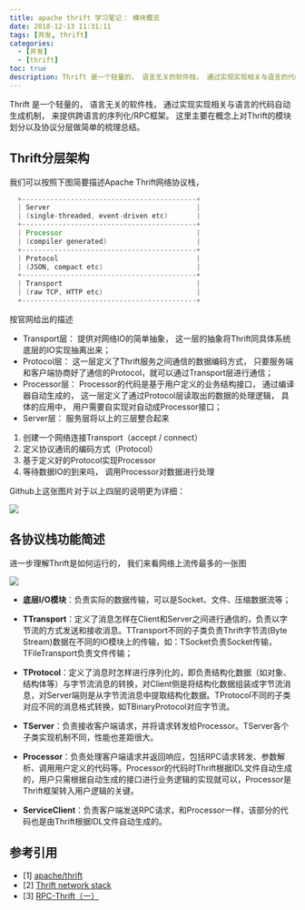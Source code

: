 ```yaml
---
title: apache thrift 学习笔记： 模块概览
date: 2018-12-13 11:31:11
tags: [并发, thrift]
categories: 
  - [并发]
  - [thrift]
toc: true
description: Thrift 是一个轻量的， 语言无关的软件栈， 通过实现实现相关与语言的代码自动生成机制， 来提供跨语言的序列化/RPC框架。 这里主要在概念上对Thrift的模块划分以及协议分层做简单的梳理总结。 
---
```


Thrift 是一个轻量的， 语言无关的软件栈， 通过实现实现相关与语言的代码自动生成机制， 来提供跨语言的序列化/RPC框架。 这里主要在概念上对Thrift的模块划分以及协议分层做简单的梳理总结。 

## Thrift分层架构

我们可以按照下图简要描述Apache Thrift网络协议栈，

```java 
  +-------------------------------------------+
  | Server                                    |
  | (single-threaded, event-driven etc)       |
  +-------------------------------------------+
  | Processor                                 |
  | (compiler generated)                      |
  +-------------------------------------------+
  | Protocol                                  |
  | (JSON, compact etc)                       |
  +-------------------------------------------+
  | Transport                                 |
  | (raw TCP, HTTP etc)                       |
  +-------------------------------------------+
```

按官网给出的描述

- Transport层： 提供对网络IO的简单抽象， 这一层的抽象将Thrift同具体系统底层的IO实现抽离出来； 
- Protocol层： 这一层定义了Thrift服务之间通信的数据编码方式， 只要服务端和客户端协商好了通信的Protocol，就可以通过Transport层进行通信；  
- Processor层： Processor的代码是基于用户定义的业务结构接口， 通过编译器自动生成的， 这一层定义了通过Protocol层读取出的数据的处理逻辑， 具体的应用中， 用户需要自实现对自动成Processor接口； 
- Server层： 服务层将以上的三层整合起来
1. 创建一个网络连接Transport（accept / connect）
2. 定义协议通讯的编码方式（Protocol）
3. 基于定义好的Protocol实现Processor
4. 等待数据IO的到来吗， 调用Processor对数据进行处理  

Github上这张图片对于以上四层的说明更为详细： 

![](https://wx3.sinaimg.cn/mw690/7c35df9bly1fy53e3nijjj20mp0bljru.jpg)

## 各协议栈功能简述

进一步理解Thrift是如何运行的， 我们来看网络上流传最多的一张图

![](https://wx2.sinaimg.cn/mw690/7c35df9bly1fy53k67p5lj20bs0akq3b.jpg)

- **底层I/O模块**：负责实际的数据传输，可以是Socket、文件、压缩数据流等；

- **TTransport**：定义了消息怎样在Client和Server之间进行通信的，负责以字节流的方式发送和接收消息。TTransport不同的子类负责Thrift字节流(Byte Stream)数据在不同的IO模块上的传输，如：TSocket负责Socket传输，TFileTransport负责文件传输；

- **TProtocol**：定义了消息时怎样进行序列化的，即负责结构化数据（如对象、结构体等）与字节流消息的转换，对Client侧是将结构化数据组装成字节流消息，对Server端则是从字节流消息中提取结构化数据。TProtocol不同的子类对应不同的消息格式转换，如TBinaryProtocol对应字节流。

- **TServer**：负责接收客户端请求，并将请求转发给Processor。TServer各个子类实现机制不同，性能也差距很大。

- **Processor**：负责处理客户端请求并返回响应，包括RPC请求转发、参数解析、调用用户定义的代码等。Processor的代码时Thrift根据IDL文件自动生成的，用户只需根据自动生成的接口进行业务逻辑的实现就可以，Processor是Thrift框架转入用户逻辑的关键。

- **ServiceClient**：负责客户端发送RPC请求，和Processor一样，该部分的代码也是由Thrift根据IDL文件自动生成的。


## 参考引用

- [1] [apache/thrift](https://github.com/apache/thrift)
- [2] [Thrift network stack](http://thrift.apache.org/docs/concepts)
- [3] [RPC-Thrift（一）](https://www.cnblogs.com/zaizhoumo/p/8184923.html)


